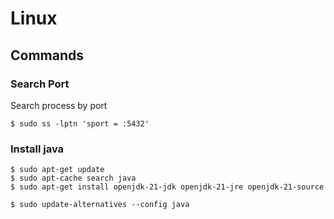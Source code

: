 # Linux

## Commands

### Search Port

Search process by port
````
$ sudo ss -lptn 'sport = :5432'
````

### Install java

````
$ sudo apt-get update
$ sudo apt-cache search java
$ sudo apt-get install openjdk-21-jdk openjdk-21-jre openjdk-21-source

$ sudo update-alternatives --config java
````
